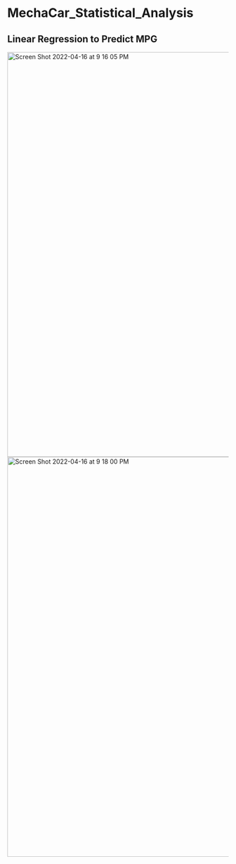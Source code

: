 # MechaCar_Statistical_Analysis


## Linear Regression to Predict MPG

<img width="919" alt="Screen Shot 2022-04-16 at 9 16 05 PM" src="https://user-images.githubusercontent.com/93845867/163698851-4d60dcd0-cd2c-423a-b59b-718a441569cb.png">


<img width="908" alt="Screen Shot 2022-04-16 at 9 18 00 PM" src="https://user-images.githubusercontent.com/93845867/163698854-67c9e146-2625-4193-94ab-f624416d00d3.png">
